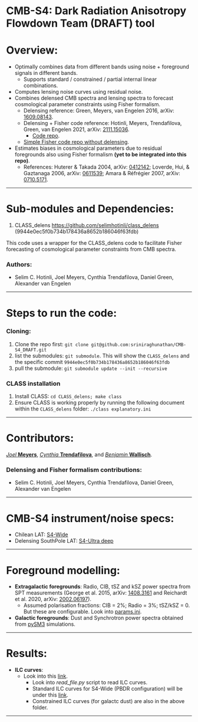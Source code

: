 

# CMB-S4: Dark Radiation Anisotropy Flowdown Team (DRAFT) tool

Overview:
===============================================
* Optimally combines data from different bands using noise + foreground signals in different bands.
  * Supports standard / constrained / partial internal linear combinations.
* Computes lensing noise curves using residual noise.
* Combines delensed CMB spectra and lensing spectra to forecast cosmological parameter constraints using Fisher formalism.
  * Delensing reference: Green, Meyers, van Engelen 2016, arXiv: [1609.08143](https://arxiv.org/abs/1609.08143).
  * Delensing + Fisher code reference: Hotinli, Meyers, Trendafilova, Green, van Engelen 2021, arXiv: [2111.15036](https://arxiv.org/abs/2111.15036).
    *  [Code repo](https://github.com/ctrendafilova/FisherLens).
  * [Simple Fisher code repo without delensing](https://github.com/sriniraghunathan/cmbs4_fisher_forecasting).
* Estimates biases in cosmological parameters due to residual foregrounds also using Fisher formalism **(yet to be integrated into this repo)**.
  * References: Huterer & Takada 2004, arXiv: [0412142](https://arxiv.org/abs/astro-ph/0412142); Loverde, Hui, & Gaztanaga 2006, arXiv: [0611539](https://arxiv.org/abs/astro-ph/0611539); Amara & Réfrégier 2007, arXiv: [0710.5171](https://arxiv.org/abs/0710.5171).
---------

Sub-modules and Dependencies:
===============================================
1. CLASS_delens
https://github.com/selimhotinli/class_delens (9944e0ec5f0b734b178436a8652b186046f63fdb)
 
  This code uses a wrapper for the CLASS_delens code to facilitate Fisher forecasting of cosmological parameter constraints from CMB spectra.

  ### Authors: 
  * Selim C. Hotinli, Joel Meyers, Cynthia Trendafilova, Daniel Green, Alexander van Engelen
---------

Steps to run the code:
===============================================
 ### Cloning:
  1. Clone the repo first: ```git clone git@github.com:sriniraghunathan/CMB-S4_DRAFT.git```
  2. list the submodules: ```git submodule```. This will show the ```CLASS_delens``` and the specific commit ```9944e0ec5f0b734b178436a8652b186046f63fdb```
  3. pull the submodule: ```git submodule update --init --recursive```
 ### CLASS installation
  1. Install CLASS: ```cd CLASS_delens; make class```
  2. Ensure CLASS is working properly by running the following document within the ```CLASS_delens``` folder: ```./class explanatory.ini```
---------

Contributors:
=============================================== 
[_Joel_ **Meyers**](https://joelmeyers.github.io/), [_Cynthia_ **Trendafilova**](https://github.com/ctrendafilova), and [_Benjamin_ **Wallisch**](https://www.ias.edu/scholars/benjamin-wallisch).

### Delensing and Fisher formalism contributions: 
* Selim C. Hotinli, Joel Meyers, Cynthia Trendafilova, Daniel Green, Alexander van Engelen
---------

CMB-S4 instrument/noise specs:
===============================================
* Chilean LAT: [S4-Wide](https://cmb-s4.uchicago.edu/wiki/index.php/Expected_Survey_Performance_for_Science_Forecasting#Instrument_Definition)
* Delensing SouthPole LAT: [S4-Ultra deep](https://cmb-s4.uchicago.edu/wiki/index.php/Delensing_sensitivity_-_updated_sensitivities,_beams,_TT_noise)
---------

Foreground modelling:
===============================================
* **Extragalactic foregrounds**: Radio, CIB, tSZ and  kSZ power spectra from SPT measurements (George et al. 2015, arXiv: [1408.3161](https://arxiv.org/abs/1408.3161) and Reichardt et al. 2020, arXiv: [2002.06197](https://arxiv.org/abs/2002.06197)).
  * Assumed polarisation fractions: CIB = 2%; Radio = 3%; tSZ/kSZ = 0. But these are configurable. Look into [params.ini](https://github.com/sriniraghunathan/DRAFT/blob/master/scripts/notebooks/params.ini).
* **Galactic foregrounds**: Dust and Synchrotron power spectra obtained from [pySM3](https://github.com/CMB-S4/s4mapbasedsims/tree/master/202002_foregrounds_extragalactic_cmb_tophat) simulations.
---------

Results:
===============================================
* **ILC curves**:
  * Look into this [link](https://github.com/sriniraghunathan/DRAFT/tree/master/results/20210506_with202102designtoolinputforpySM3sims_sedscalingfordust/). 
     * Look into *read_file.py* script to read ILC curves. 
     * Standard ILC curves for S4-Wide (PBDR configuration) will be under this [link](https://github.com/sriniraghunathan/DRAFT/tree/master/results/20210506_with202102designtoolinputforpySM3sims_sedscalingfordust/s4like_mask_v2/TT-EE/baseline). 
     * Constrained ILC curves (for galactc dust) are also in the above folder. 
---------
